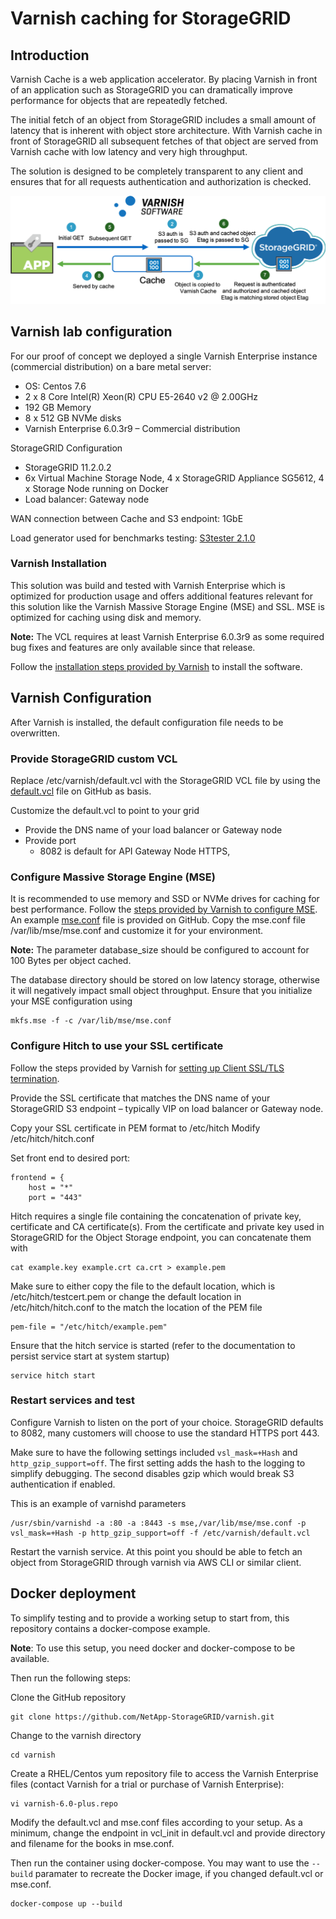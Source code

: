 # Varnish caching for StorageGRID

## Introduction

Varnish Cache is a web application accelerator. By placing Varnish in front of an application such as StorageGRID you can dramatically improve performance for objects that are repeatedly fetched.

The initial fetch of an object from StorageGRID includes a small amount of latency that is inherent with object store architecture. With Varnish cache in front of StorageGRID all subsequent fetches of that object are served from Varnish cache with low latency and very high throughput.

The solution is designed to be completely transparent to any client and ensures that for all requests authentication and authorization is checked.

![Varnish Cache Workflow for StorageGRID](varnish.png "Varnish Cache Workflow for StorageGRID")

## Varnish lab configuration

For our proof of concept we deployed a single Varnish Enterprise instance (commercial distribution) on a bare metal server:

- OS: Centos 7.6 
- 2 x 8 Core Intel(R) Xeon(R) CPU E5-2640 v2 @ 2.00GHz
- 192 GB Memory
- 8 x 512 GB NVMe disks
- Varnish Enterprise 6.0.3r9 – Commercial distribution

StorageGRID Configuration

- StorageGRID 11.2.0.2
- 6x Virtual Machine Storage Node, 4 x StorageGRID Appliance SG5612, 4 x Storage Node running on Docker
- Load balancer: Gateway node

WAN connection between Cache and S3 endpoint: 1GbE

Load generator used for benchmarks testing: [S3tester 2.1.0](https://github.com/s3tester/s3tester)

###	Varnish Installation

This solution was build and tested with Varnish Enterprise which is optimized for production usage and offers additional features relevant for this solution like the Varnish Massive Storage Engine (MSE) and SSL. MSE is optimized for caching using disk and memory.

**Note:** The VCL requires at least Varnish Enterprise 6.0.3r9 as some required bug fixes and features are only available since that release.

Follow the [installation steps provided by Varnish](https://docs.varnish-software.com/varnish-cache-plus/installation/) to install the software.

## Varnish Configuration

After Varnish is installed, the default configuration file needs to be overwritten. 

### Provide StorageGRID custom VCL

Replace /etc/varnish/default.vcl with the StorageGRID VCL file by using the [default.vcl](default.vcl) file on GitHub as basis.

Customize the default.vcl to point to your grid

- Provide the DNS name of your load balancer or Gateway node
- Provide port
  - 8082 is default for API Gateway Node HTTPS,

### Configure Massive Storage Engine (MSE)

It is recommended to use memory and SSD or NVMe drives for caching for best performance. Follow the [steps provided by Varnish to configure MSE](https://docs.varnish-software.com/varnish-cache-plus/features/mse/). An example [mse.conf](mse.conf) file is provided on GitHub. Copy the mse.conf file /var/lib/mse/mse.conf and customize it for your environment.

**Note:** The parameter database_size should be configured to account for 100 Bytes per object cached.

The database directory should be stored on low latency storage, otherwise it will negatively impact small object throughput.
Ensure that you initialize your MSE configuration using

```
mkfs.mse -f -c /var/lib/mse/mse.conf
```

### Configure Hitch to use your SSL certificate

Follow the steps provided by Varnish for [setting up Client SSL/TLS termination](https://docs.varnish-software.com/varnish-cache-plus/features/client-ssl/).

Provide the SSL certificate that matches the DNS name of your StorageGRID S3 endpoint – typically VIP on load balancer or Gateway node.

Copy your SSL certificate in PEM format to /etc/hitch
Modify /etc/hitch/hitch.conf

Set front end to desired port:

```
frontend = {
    host = "*"
    port = "443"
```

Hitch requires a single file containing the concatenation of private key, certificate and CA certificate(s). From the certificate and private key used in StorageGRID for the Object Storage endpoint, you can concatenate them with

```
cat example.key example.crt ca.crt > example.pem
```

Make sure to either copy the file to the default location, which is /etc/hitch/testcert.pem or change the default location in /etc/hitch/hitch.conf to the match the location of the PEM file

```
pem-file = "/etc/hitch/example.pem"
```

Ensure that the hitch service is started (refer to the documentation to persist service start at system startup)

```
service hitch start
```

### Restart services and test

Configure Varnish to listen on the port of your choice. StorageGRID defaults to 8082, many customers will choose to use the standard HTTPS port 443.

Make sure to have the following settings included `vsl_mask=+Hash` and `http_gzip_support=off`. The first setting adds the hash to the logging to simplify debugging. The second disables gzip which would break S3 authentication if enabled. 

This is an example of varnishd parameters

```
/usr/sbin/varnishd -a :80 -a :8443 -s mse,/var/lib/mse/mse.conf -p vsl_mask=+Hash -p http_gzip_support=off -f /etc/varnish/default.vcl
```

Restart the varnish service. At this point you should be able to fetch an object from StorageGRID through varnish via AWS CLI or similar client.

## Docker deployment

To simplify testing and to provide a working setup to start from, this repository contains a docker-compose example.

**Note**: To use this setup, you need docker and docker-compose to be available.

Then run the following steps:

Clone the GitHub repository

```
git clone https://github.com/NetApp-StorageGRID/varnish.git
```

Change to the varnish directory

```
cd varnish
```

Create a RHEL/Centos yum repository file to access the Varnish Enterprise files (contact Varnish for a trial or purchase of Varnish Enterprise):

```
vi varnish-6.0-plus.repo
```

Modify the default.vcl and mse.conf files according to your setup. As a minimum, change the endpoint in vcl_init in default.vcl and provide directory and filename for the books in mse.conf.

Then run the container using docker-compose. You may want to use the `--build` paramater to recreate the Docker image, if you changed default.vcl or mse.conf.

```
docker-compose up --build
```